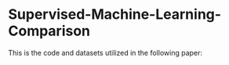 # Supervised-Machine-Learning-Comparison

This is the code and datasets utilized in the following paper: 

